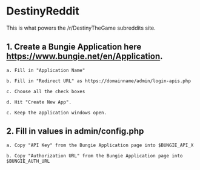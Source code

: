 # DestinyReddit
This is what powers the /r/DestinyTheGame subreddits site.


## 1. Create a Bungie Application here https://www.bungie.net/en/Application.

    a. Fill in "Application Name"
    
    b. Fill in "Redirect URL" as https://domainname/admin/login-apis.php

    c. Choose all the check boxes

    d. Hit "Create New App".

    c. Keep the application windows open.

## 2. Fill in values in admin/config.php

    a. Copy "API Key" from the Bungie Application page into $BUNGIE_API_X

    b. Copy "Authorization URL" from the Bungie Application page into $BUNGIE_AUTH_URL
